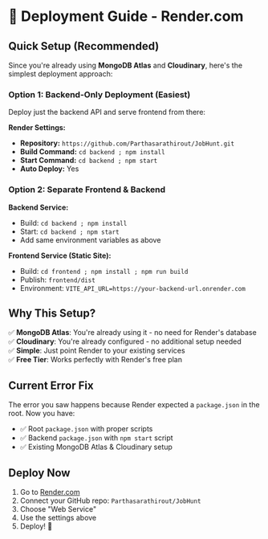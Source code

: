 # 🚀 Deployment Guide - Render.com

## Quick Setup (Recommended)

Since you're already using **MongoDB Atlas** and **Cloudinary**, here's the simplest deployment approach:

### Option 1: Backend-Only Deployment (Easiest)

Deploy just the backend API and serve frontend from there:

**Render Settings:**
- **Repository:** `https://github.com/Parthasarathirout/JobHunt.git`
- **Build Command:** `cd backend ; npm install`  
- **Start Command:** `cd backend ; npm start`
- **Auto Deploy:** Yes

### Option 2: Separate Frontend & Backend

**Backend Service:**
- Build: `cd backend ; npm install`
- Start: `cd backend ; npm start`
- Add same environment variables as above

**Frontend Service (Static Site):**
- Build: `cd frontend ; npm install ; npm run build`
- Publish: `frontend/dist`
- Environment: `VITE_API_URL=https://your-backend-url.onrender.com`

## Why This Setup?

✅ **MongoDB Atlas**: You're already using it - no need for Render's database  
✅ **Cloudinary**: You're already configured - no additional setup needed  
✅ **Simple**: Just point Render to your existing services  
✅ **Free Tier**: Works perfectly with Render's free plan  

## Current Error Fix

The error you saw happens because Render expected a `package.json` in the root. Now you have:
- ✅ Root `package.json` with proper scripts
- ✅ Backend `package.json` with `npm start` script  
- ✅ Existing MongoDB Atlas & Cloudinary setup

## Deploy Now

1. Go to [Render.com](https://render.com)
2. Connect your GitHub repo: `Parthasarathirout/JobHunt`
3. Choose "Web Service"
4. Use the settings above
5. Deploy! 🚀